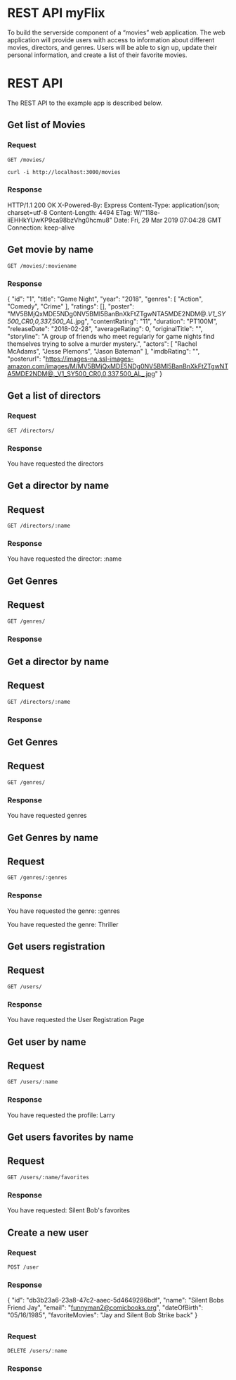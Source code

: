 # REST API myFlix

To build the server­side component of a “movies” web application. The web application will
provide users with access to information about different movies, directors, and genres. Users
will be able to sign up, update their personal information, and create a list of their favorite
movies.

# REST API

The REST API to the example app is described below.

## Get list of Movies

### Request

`GET /movies/`

    curl -i http://localhost:3000/movies

### Response

HTTP/1.1 200 OK
X-Powered-By: Express
Content-Type: application/json; charset=utf-8
Content-Length: 4494
ETag: W/"118e-iiEHHkYUwKP9ca98bzVhg0hcmu8"
Date: Fri, 29 Mar 2019 07:04:28 GMT
Connection: keep-alive

## Get movie by name

`GET /movies/:moviename`

### Response


{
    "id": "1",
    "title": "Game Night",
    "year": "2018",
    "genres": [
        "Action",
        "Comedy",
        "Crime"
    ],
    "ratings": [],
    "poster": "MV5BMjQxMDE5NDg0NV5BMl5BanBnXkFtZTgwNTA5MDE2NDM@._V1_SY500_CR0,0,337,500_AL_.jpg",
    "contentRating": "11",
    "duration": "PT100M",
    "releaseDate": "2018-02-28",
    "averageRating": 0,
    "originalTitle": "",
    "storyline": "A group of friends who meet regularly for game nights find themselves trying to solve a murder mystery.",
    "actors": [
        "Rachel McAdams",
        "Jesse Plemons",
        "Jason Bateman"
    ],
    "imdbRating": "",
    "posterurl": "https://images-na.ssl-images-amazon.com/images/M/MV5BMjQxMDE5NDg0NV5BMl5BanBnXkFtZTgwNTA5MDE2NDM@._V1_SY500_CR0,0,337,500_AL_.jpg"
}

## Get a list of directors

### Request

`GET /directors/`

### Response

You have requested the directors

## Get a director by name

## Request

`GET /directors/:name`

### Response

You have requested the director: :name

## Get Genres

## Request

`GET /genres/`

### Response

## Get a director by name

## Request

`GET /directors/:name`

### Response

## Get Genres

## Request

`GET /genres/`

### Response

You have requested genres

## Get Genres by name

## Request

`GET /genres/:genres`

### Response

You have requested the genre: :genres

You have requested the genre: Thriller

## Get users registration

## Request

`GET /users/`

### Response

You have requested the User Registration Page

## Get user by name

## Request

`GET /users/:name`

### Response

You have requested the profile: Larry

## Get users favorites by name

## Request

`GET /users/:name/favorites`

### Response

You have requested: Silent Bob's favorites

## Create a new user

### Request

`POST /user`

### Response

{
    "id": "db3b23a6-23a8-47c2-aaec-5d4649286bdf",
    "name": "Silent Bobs Friend Jay",
    "email": "funnyman2@comicbooks.org",
    "dateOfBirth": "05/16/1985",
    "favoriteMovies": "Jay and Silent Bob Strike back"
}

##

### Request

`DELETE /users/:name`



### Response

